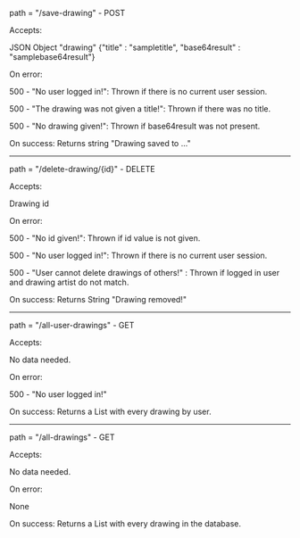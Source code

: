 path = "/save-drawing" - POST

Accepts:

JSON Object "drawing" {"title" : "sampletitle",
                       "base64result" : "samplebase64result"}

On error:

500 - "No user logged in!": Thrown if there is no current user session.

500 - "The drawing was not given a title!": Thrown if there was no title.

500 - "No drawing given!": Thrown if base64result was not present.

On success:
Returns string "Drawing saved to ..."

---

path = "/delete-drawing/{id}" - DELETE

Accepts:

Drawing id

On error:

500 - "No id given!": Thrown if id value is not given.

500 - "No user logged in!": Thrown if there is no current user session.

500 - "User cannot delete drawings of others!" : Thrown if logged in user and
                                                 drawing artist do not match.

On success:
Returns String "Drawing removed!"

---

path = "/all-user-drawings" - GET

Accepts:

No data needed.

On error:

500 - "No user logged in!"

On success:
Returns a List with every drawing by user.

---

path = "/all-drawings" - GET

Accepts:

No data needed.

On error:

None

On success:
Returns a List with every drawing in the database.
